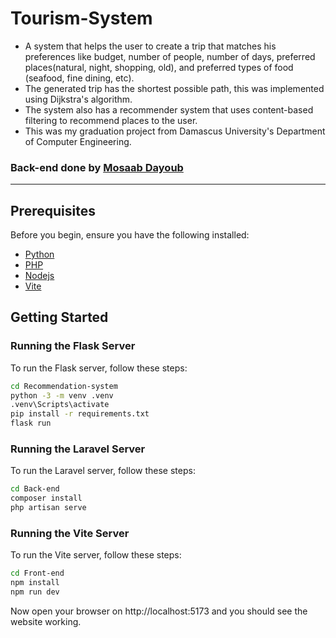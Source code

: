 # Tourism-System

- A system that helps the user to create a trip that matches his preferences like budget, number of people, number of days, preferred places(natural, night, shopping, old), and preferred types of food (seafood, fine dining, etc).
- The generated trip has the shortest possible path, this was implemented using Dijkstra's algorithm.
- The system also has a recommender system that uses content-based filtering to recommend places to the user.
- This was my graduation project from Damascus University's Department of Computer Engineering.

### Back-end done by [Mosaab Dayoub](https://github.com/MosaabDayoub)

---
## Prerequisites
Before you begin, ensure you have the following installed:
- [Python](https://www.python.org/downloads/)
- [PHP](https://www.php.net/downloads)
- [Nodejs](https://nodejs.org/en/download)
- [Vite](https://vitejs.dev/guide/)

## Getting Started

### Running the Flask Server
To run the Flask server, follow these steps:

```bash
cd Recommendation-system
python -3 -m venv .venv
.venv\Scripts\activate
pip install -r requirements.txt
flask run
```

### Running the Laravel Server
To run the Laravel server, follow these steps:

```bash
cd Back-end
composer install
php artisan serve
```

### Running the Vite Server
To run the Vite server, follow these steps:

```bash
cd Front-end
npm install
npm run dev
```
Now open your browser on http://localhost:5173 and you should see the website working.


